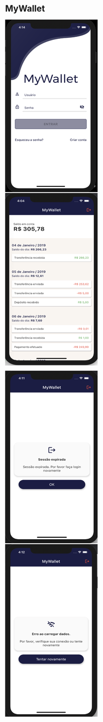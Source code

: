 # MyWallet

<img src="images/login.png" width="300" height="560"/> <img src="images/home.png" width="300" height="560"/>

<img src="images/session.png" width="300" height="560"/> <img src="images/error.png" width="300" height="560"/>